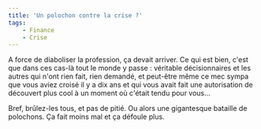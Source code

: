 ```yaml
---
title: 'Un polochon contre la crise ?'
tags:
    - Finance
    - Crise
---
```


A force de diaboliser la profession, ça devait arriver. Ce qui est bien, c'est
que dans ces cas-là tout le monde y passe : véritable décisionnaires et les
autres qui n'ont rien fait, rien demandé, et peut-être même ce mec sympa que
vous aviez croisé il y a dix ans et qui vous avait fait une autorisation de
découvert plus cool à un moment où c'était tendu pour vous…

<!-- more -->

Bref, brûlez-les tous, et pas de pitié. Ou alors une gigantesque bataille de
polochons. Ça fait moins mal et ça défoule plus.
